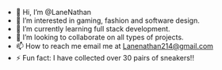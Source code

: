 - 👋 Hi, I’m @LaneNathan
- 👀 I’m interested in gaming, fashion and software design.
- 🌱 I’m currently learning full stack development.
- 💞️ I’m looking to collaborate on all types of projects. 
- 📫 How to reach me email me at Lanenathan214@gmail.com
- ⚡ Fun fact:  I have collected over 30 pairs of sneakers!!

